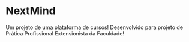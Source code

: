 # NextMind

Um projeto de uma plataforma de cursos! Desenvolvido para projeto de Prática Profissional Extensionista da Faculdade!
